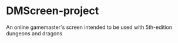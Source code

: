 # DMScreen-project
An online gamemaster's screen intended to be used with 5th-edition dungeons and dragons
